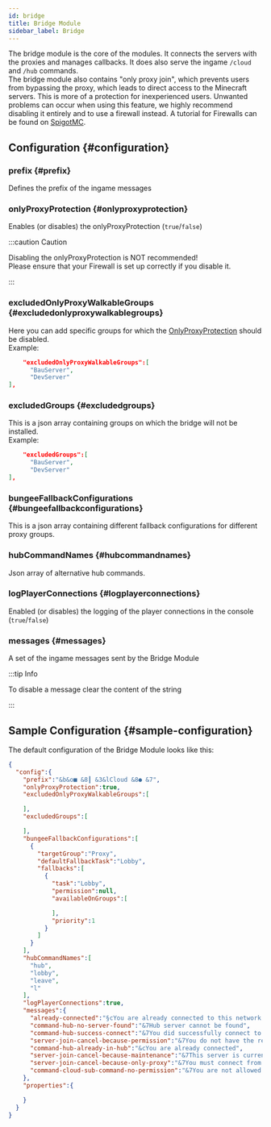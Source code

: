 ```yaml
---
id: bridge
title: Bridge Module
sidebar_label: Bridge
---
```


The bridge module is the core of the modules. It connects the servers with the proxies and manages callbacks. It does also serve the ingame `/cloud` and `/hub` commands.  
The bridge module also contains "only proxy join", which prevents users from bypassing the proxy, which leads to direct access to the Minecraft servers. This is more of a protection for inexperienced users. Unwanted problems can occur when using this feature, we highly recommend disabling it entirely and to use a firewall instead. A tutorial for Firewalls can be found on [SpigotMC](https://www.spigotmc.org/wiki/firewall-guide/).
## Configuration {#configuration}
### prefix {#prefix}
Defines the prefix of the ingame messages
### onlyProxyProtection {#onlyproxyprotection}
Enables (or disables) the onlyProxyProtection (`true`/`false`)

:::caution Caution

Disabling the onlyProxyProtection is NOT recommended!  
Please ensure that your Firewall is set up correctly if you disable it.

:::
### excludedOnlyProxyWalkableGroups {#excludedonlyproxywalkablegroups}
Here you can add specific groups for which the [OnlyProxyProtection](#onlyproxyprotection) should be disabled.  
Example:
```json
    "excludedOnlyProxyWalkableGroups":[
      "BauServer",
      "DevServer"
],
```

### excludedGroups {#excludedgroups}
This is a json array containing groups on which the bridge will not be installed.  
Example:
```json
    "excludedGroups":[
      "BauServer",
      "DevServer"
],
```

### bungeeFallbackConfigurations {#bungeefallbackconfigurations}
This is a json array containing different fallback configurations for different proxy groups.
### hubCommandNames {#hubcommandnames}
Json array of alternative hub commands.
### logPlayerConnections {#logplayerconnections}
Enabled (or disables) the logging of the player connections in the console (`true`/`false`)
### messages {#messages}
A set of the ingame messages sent by the Bridge Module

:::tip Info

To disable a message clear the content of the string

:::

## Sample Configuration {#sample-configuration}
The default configuration of the Bridge Module looks like this:
```json
{
  "config":{
    "prefix":"&b&o■ &8┃ &3&lCloud &8● &7",
    "onlyProxyProtection":true,
    "excludedOnlyProxyWalkableGroups":[

    ],
    "excludedGroups":[

    ],
    "bungeeFallbackConfigurations":[
      {
        "targetGroup":"Proxy",
        "defaultFallbackTask":"Lobby",
        "fallbacks":[
          {
            "task":"Lobby",
            "permission":null,
            "availableOnGroups":[

            ],
            "priority":1
          }
        ]
      }
    ],
    "hubCommandNames":[
      "hub",
      "lobby",
      "leave",
      "l"
    ],
    "logPlayerConnections":true,
    "messages":{
      "already-connected":"§cYou are already connected to this network!",
      "command-hub-no-server-found":"&7Hub server cannot be found",
      "command-hub-success-connect":"&7You did successfully connect to %server%",
      "server-join-cancel-because-permission":"&7You do not have the required permissions to connect to this server.",
      "command-hub-already-in-hub":"&cYou are already connected",
      "server-join-cancel-because-maintenance":"&7This server is currently in maintenance mode",
      "server-join-cancel-because-only-proxy":"&7You must connect from an original proxy server",
      "command-cloud-sub-command-no-permission":"&7You are not allowed to use &b%command%"
    },
    "properties":{

    }
  }
}
```
